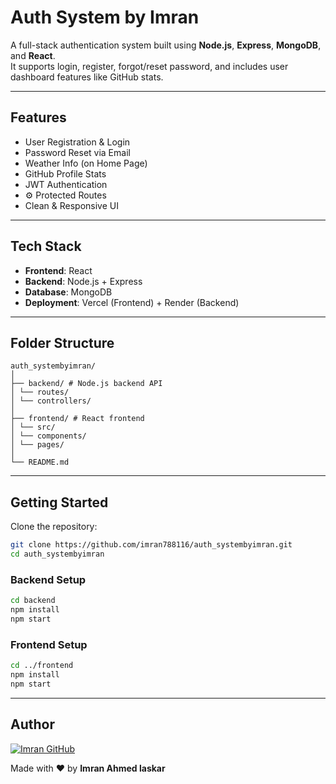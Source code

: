 #  Auth System by Imran

A full-stack authentication system built using **Node.js**, **Express**, **MongoDB**, and **React**.  
It supports login, register, forgot/reset password, and includes user dashboard features like GitHub stats.

---

## Features

-  User Registration & Login  
-  Password Reset via Email  
-  Weather Info (on Home Page)  
-  GitHub Profile Stats  
-  JWT Authentication  
- ⚙ Protected Routes  
-  Clean & Responsive UI  
---

##  Tech Stack

- **Frontend**: React  
- **Backend**: Node.js + Express  
- **Database**: MongoDB  
- **Deployment**: Vercel (Frontend) + Render (Backend)  

---

## Folder Structure

```
auth_systembyimran/
│
├── backend/ # Node.js backend API
│ └── routes/
│ └── controllers/
│
├── frontend/ # React frontend
│ └── src/
│ └── components/
│ └── pages/
│
└── README.md
```

---

##  Getting Started

Clone the repository:

```bash
git clone https://github.com/imran788116/auth_systembyimran.git
cd auth_systembyimran
```

### Backend Setup

```bash
cd backend
npm install
npm start
```

### Frontend Setup

```bash
cd ../frontend
npm install
npm start
```

---


##  Author

[![Imran GitHub](https://img.shields.io/badge/GitHub-Imran788116-black?style=for-the-badge&logo=github)](https://github.com/imran788116)

Made with ❤️ by **Imran Ahmed laskar**


 
